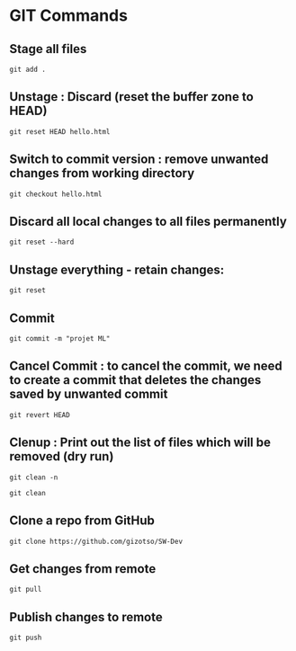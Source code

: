 # GIT Commands

## Stage all files
`git add .`

## Unstage : Discard (reset the buffer zone to HEAD)
`git reset HEAD hello.html`
## Switch to commit version : remove unwanted changes from working directory
`git checkout hello.html`

## Discard all local changes to all files permanently
`git reset --hard`
## Unstage everything - retain changes:
`git reset`

## Commit
`git commit -m "projet ML"`

## Cancel Commit : to cancel the commit, we need to create a commit that deletes the changes saved by unwanted commit
`git revert HEAD`

## Clenup : Print out the list of files which will be removed (dry run)
`git clean -n`

`git clean`


## Clone a repo from GitHub
`git clone https://github.com/gizotso/SW-Dev`

## Get changes from remote
`git pull`

## Publish changes to remote
`git push`
